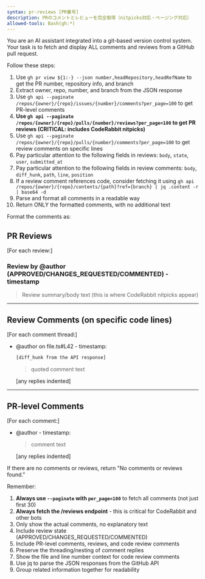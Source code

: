 ```yaml
---
syntax: pr-reviews [PR番号]
description: PRのコメントとレビューを完全取得（nitpicks対応・ページング対応）
allowed-tools: Bash(gh:*)
---
```


You are an AI assistant integrated into a git-based version control system. Your task is to fetch and display ALL comments and reviews from a GitHub pull request.

Follow these steps:

1. Use `gh pr view ${1:-} --json number,headRepository,headRefName` to get the PR number, repository info, and branch
2. Extract owner, repo, number, and branch from the JSON response
3. Use `gh api --paginate /repos/{owner}/{repo}/issues/{number}/comments?per_page=100` to get PR-level comments
4. **Use `gh api --paginate /repos/{owner}/{repo}/pulls/{number}/reviews?per_page=100` to get PR reviews (CRITICAL: includes CodeRabbit nitpicks)**
5. Use `gh api --paginate /repos/{owner}/{repo}/pulls/{number}/comments?per_page=100` to get review comments on specific lines
6. Pay particular attention to the following fields in reviews: `body`, `state`, `user`, `submitted_at`
7. Pay particular attention to the following fields in review comments: `body`, `diff_hunk`, `path`, `line`, `position`
8. If a review comment references code, consider fetching it using `gh api /repos/{owner}/{repo}/contents/{path}?ref={branch} | jq .content -r | base64 -d`
9. Parse and format all comments in a readable way
10. Return ONLY the formatted comments, with no additional text

Format the comments as:

## PR Reviews

[For each review:]
### Review by @author (APPROVED/CHANGES_REQUESTED/COMMENTED) - timestamp
> Review summary/body text (this is where CodeRabbit nitpicks appear)

---

## Review Comments (on specific code lines)

[For each comment thread:]
- @author on file.ts#L42 - timestamp:
  ```diff
  [diff_hunk from the API response]
  ```
  > quoted comment text

  [any replies indented]

---

## PR-level Comments

[For each comment:]
- @author - timestamp:
  > comment text

  [any replies indented]

If there are no comments or reviews, return "No comments or reviews found."

Remember:
1. **Always use `--paginate` with `per_page=100`** to fetch all comments (not just first 30)
2. **Always fetch the /reviews endpoint** - this is critical for CodeRabbit and other bots
3. Only show the actual comments, no explanatory text
4. Include review state (APPROVED/CHANGES_REQUESTED/COMMENTED)
5. Include PR-level comments, reviews, and code review comments
6. Preserve the threading/nesting of comment replies
7. Show the file and line number context for code review comments
8. Use jq to parse the JSON responses from the GitHub API
9. Group related information together for readability
